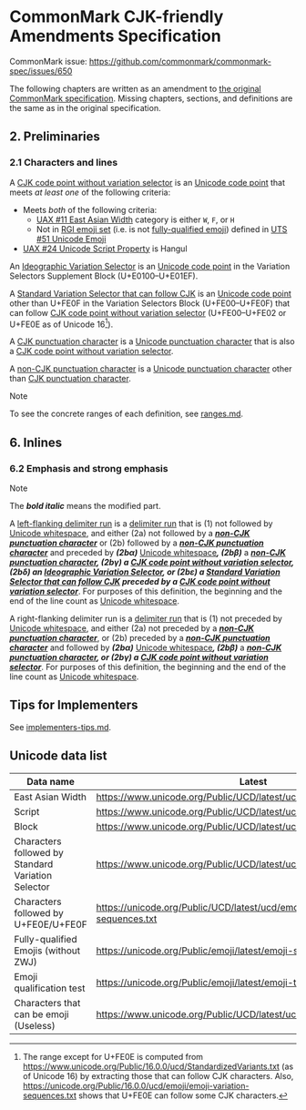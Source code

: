 # CommonMark CJK-friendly Amendments Specification

CommonMark issue: https://github.com/commonmark/commonmark-spec/issues/650

The following chapters are written as an amendment to [the original CommonMark specification](https://spec.commonmark.org/0.31.2/). Missing chapters, sections, and definitions are the same as in the original specification.

## 2. Preliminaries 

### 2.1 Characters and lines

A <a href="#cjk-code-point-without-variation-selector" id="cjk-code-point-without-variation-selector">CJK code point without variation selector</a> is an [Unicode code point](http://unicode.org/glossary/#code_point) that meets _at least one_ of the following criteria:

- Meets _both_ of the following criteria:
  - [UAX #11 East Asian Width](https://www.unicode.org/reports/tr11/) category is either `W`, `F`, or `H`
  - Not in [RGI emoji set](https://www.unicode.org/reports/tr51/#def_rgi_set) (i.e. is not [fully-qualified emoji](https://www.unicode.org/reports/tr51/#def_fully_qualified_emoji)) defined in [UTS #51 Unicode Emoji](https://www.unicode.org/reports/tr51/#def_qualified_emoji_character)
- [UAX #24 Unicode Script Property](https://www.unicode.org/reports/tr24/) is Hangul

An <a href="#ideographic-variation-selector" id="ideographic-variation-selector">Ideographic Variation Selector</a> is an [Unicode code point](http://unicode.org/glossary/#code_point) in the Variation Selectors Supplement Block (U+E0100–U+E01EF).

A <a href="#svs-that-can-follow-cjk" id="svs-that-can-follow-cjk">Standard Variation Selector that can follow CJK</a> is an [Unicode code point](http://unicode.org/glossary/#code_point) other than U+FE0F in the Variation Selectors Block (U+FE00–U+FE0F) that can follow [CJK code point without variation selector](#cjk-code-point-without-variation-selector) (U+FE00–U+FE02 or U+FE0E as of Unicode 16[^svs-range]).

A <a href="#cjk-punctuation-character" id="cjk-punctuation-character">CJK punctuation character</a> is a [Unicode punctuation character](https://spec.commonmark.org/0.31.2/#unicode-punctuation-character) that is also a [CJK code point without variation selector](#cjk-code-point-without-variation-selector).

A <a href="#non-cjk-punctuation-character" id="non-cjk-punctuation-character">non-CJK punctuation character</a> is a [Unicode punctuation character](https://spec.commonmark.org/0.31.2/#unicode-punctuation-character) other than [CJK punctuation character](#cjk-punctuation-character).

[^svs-range]: The range except for U+FE0E is computed from https://www.unicode.org/Public/16.0.0/ucd/StandardizedVariants.txt (as of Unicode 16) by extracting those that can follow CJK characters. Also, https://unicode.org/Public/16.0.0/ucd/emoji/emoji-variation-sequences.txt shows that U+FE0E can follow some CJK characters.

> [!NOTE]
> To see the concrete ranges of each definition, see [ranges.md](ranges.md).

## 6. Inlines

### 6.2 Emphasis and strong emphasis

> [!NOTE]
> The ***bold italic*** means the modified part.

A [left-flanking delimiter run](#left-flanking-delimiter-run) is a [delimiter run](https://spec.commonmark.org/0.31.2/#delimiter-run) that is (1) not followed by [Unicode whitespace](https://spec.commonmark.org/0.31.2/#unicode-whitespace), and either (2a) not followed by a ***[non-CJK punctuation character](#non-cjk-punctuation-character)*** or (2b) followed by a ***[non-CJK punctuation character](#non-cjk-punctuation-character)*** and preceded by ***(2bα)*** [Unicode whitespace](https://spec.commonmark.org/0.31.2/#unicode-whitespace)***, (2bβ)*** a ***[non-CJK punctuation character](#non-cjk-punctuation-character), (2bγ) a [CJK code point without variation selector](#cjk-code-point-without-variation-selector), (2bδ) an [Ideographic Variation Selector](#ideographic-variation-selector), or (2bε) a [Standard Variation Selector that can follow CJK](#svs-that-can-follow-cjk) preceded by a [CJK code point without variation selector](#cjk-code-point-without-variation-selector)***. For purposes of this definition, the beginning and the end of the line count as [Unicode whitespace](https://spec.commonmark.org/0.31.2/#unicode-whitespace).

A right-flanking delimiter run is a [delimiter run](https://spec.commonmark.org/0.31.2/#delimiter-run) that is (1) not preceded by [Unicode whitespace](https://spec.commonmark.org/0.31.2/#unicode-whitespace), and either (2a) not preceded by a ***[non-CJK punctuation character](#non-cjk-punctuation-character)***, or (2b) preceded by a ***[non-CJK punctuation character](#non-cjk-punctuation-character)*** and followed by ***(2bα)*** [Unicode whitespace](https://spec.commonmark.org/0.31.2/#unicode-whitespace)***, (2bβ)*** a ***[non-CJK punctuation character](#non-cjk-punctuation-character), or (2bγ) a [CJK code point without variation selector](#cjk-code-point-without-variation-selector)***. For purposes of this definition, the beginning and the end of the line count as [Unicode whitespace](https://spec.commonmark.org/0.31.2/#unicode-whitespace).

## Tips for Implementers

See [implementers-tips.md](implementers-tips.md).

## Unicode data list

| Data name | Latest | Unicode 16 |
| --- | --- | --- |
| East Asian Width | https://www.unicode.org/Public/UCD/latest/ucd/EastAsianWidth.txt | https://www.unicode.org/Public/16.0.0/ucd/EastAsianWidth.txt |
| Script | https://www.unicode.org/Public/UCD/latest/ucd/Scripts.txt | https://www.unicode.org/Public/16.0.0/ucd/Scripts.txt |
| Block | https://www.unicode.org/Public/UCD/latest/ucd/Blocks.txt | https://www.unicode.org/Public/16.0.0/ucd/Blocks.txt |
| Characters followed by Standard Variation Selector | https://www.unicode.org/Public/UCD/latest/ucd/StandardizedVariants.txt | https://www.unicode.org/Public/16.0.0/ucd/StandardizedVariants.txt |
| Characters followed by U+FE0E/U+FE0F | https://unicode.org/Public/UCD/latest/ucd/emoji/emoji-variation-sequences.txt | https://unicode.org/Public/16.0.0/ucd/emoji/emoji-variation-sequences.txt |
| Fully-qualified Emojis (without ZWJ) | https://unicode.org/Public/emoji/latest/emoji-sequences.txt | https://unicode.org/Public/16.0.0/emoji/emoji-sequences.txt |
| Emoji qualification test | https://unicode.org/Public/emoji/latest/emoji-test.txt | https://unicode.org/Public/16.0.0/emoji/emoji-test.txt |
| Characters that can be emoji (Useless) | https://www.unicode.org/Public/UCD/latest/ucd/emoji/emoji-data.txt | https://www.unicode.org/Public/16.0.0/ucd/emoji/emoji-data.txt |
